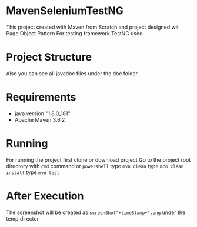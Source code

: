 # MavenSeleniumTestNG
This project created with Maven from Scratch and project designed wit Page Object Pattern
For testing framework TestNG used.

# Project Structure 


Also you can see all javadoc files under the doc folder.

# Requirements
- java version "1.8.0_181"
- Apache Maven 3.6.2

# Running
For running the project first clone or download project
Go to the project root directory with `cmd` command or `powershell`
type `mvn clean`
type `mcn clean install`
type `mvn test`

# After Execution
The screenshot will be created as `screenShot"+timeStamp+".png` under the temp director
